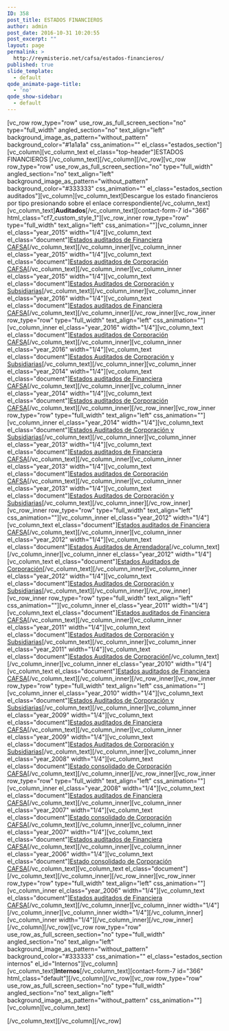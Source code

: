 ```yaml
---
ID: 358
post_title: ESTADOS FINANCIEROS
author: admin
post_date: 2016-10-31 10:20:55
post_excerpt: ""
layout: page
permalink: >
  http://reymisterio.net/cafsa/estados-financieros/
published: true
slide_template:
  - default
qode_animate-page-title:
  - 'no'
qode_show-sidebar:
  - default
---
```

[vc_row row_type="row" use_row_as_full_screen_section="no" type="full_width" angled_section="no" text_align="left" background_image_as_pattern="without_pattern" background_color="#1a1a1a" css_animation="" el_class="estados_section"][vc_column][vc_column_text el_class="top-header"]<span class="colortext">ESTADOS</span> <span class="require">FINANCIEROS</span>
[/vc_column_text][/vc_column][/vc_row][vc_row row_type="row" use_row_as_full_screen_section="no" type="full_width" angled_section="no" text_align="left" background_image_as_pattern="without_pattern" background_color="#333333" css_animation="" el_class="estados_section auditados"][vc_column][vc_column_text]Descargue los estado financieros por tipo presionando sobre el enlace correspondiente[/vc_column_text][vc_column_text]<b>Auditados</b>[/vc_column_text][contact-form-7 id="366" html_class="cf7_custom_style_1"][vc_row_inner row_type="row" type="full_width" text_align="left" css_animation=""][vc_column_inner el_class="year_2015" width="1/4"][vc_column_text el_class="document"]<a href="http://reymisterio.net/cafsa/wp-content/uploads/2017/03/Estados20Auditados20Financiera2020151.pdf" target="_blank">Estados auditados
de Financiera CAFSA</a>[/vc_column_text][/vc_column_inner][vc_column_inner el_class="year_2015" width="1/4"][vc_column_text el_class="document"]<a href="http://reymisterio.net/cafsa/wp-content/uploads/2017/03/Estados20Auditados20Corporacion2020151.pdf" target="_blank">Estados auditados
de Corporación CAFSA</a>[/vc_column_text][/vc_column_inner][vc_column_inner el_class="year_2015" width="1/4"][vc_column_text el_class="document"]<a href="http://reymisterio.net/cafsa/wp-content/uploads/2017/03/Estados20Auditados20Subsidiarias2020151.pdf" target="_blank">Estados Auditados
de Corporación y Subsidiarias</a>[/vc_column_text][/vc_column_inner][vc_column_inner el_class="year_2016" width="1/4"][vc_column_text el_class="document"]<a href="http://reymisterio.net/cafsa/wp-content/uploads/2017/03/Estados20Auditados20Financiera2020161.pdf" target="_blank">Estados auditados
de Financiera CAFSA</a>[/vc_column_text][/vc_column_inner][/vc_row_inner][vc_row_inner row_type="row" type="full_width" text_align="left" css_animation=""][vc_column_inner el_class="year_2016" width="1/4"][vc_column_text el_class="document"]<a href="http://reymisterio.net/cafsa/wp-content/uploads/2017/04/Estados20Auditados20Corporacion2020161.pdf" target="_blank">Estados auditados
de Corporación CAFSA</a>[/vc_column_text][/vc_column_inner][vc_column_inner el_class="year_2016" width="1/4"][vc_column_text el_class="document"]<a href="http://reymisterio.net/cafsa/wp-content/uploads/2017/04/Estados20Auditados20Subsidiarias2020161.pdf" target="_blank">Estados Auditados
de Corporación y Subsidiarias</a>[/vc_column_text][/vc_column_inner][vc_column_inner el_class="year_2014" width="1/4"][vc_column_text el_class="document"]<a href="http://reymisterio.net/cafsa/wp-content/uploads/2016/10/Estados20Auditados20Financiera2020141.pdf">Estados auditados
de Financiera CAFSA</a>[/vc_column_text][/vc_column_inner][vc_column_inner el_class="year_2014" width="1/4"][vc_column_text el_class="document"]<a href="http://reymisterio.net/cafsa/wp-content/uploads/2016/10/Estados20Auditados20Corporacion2020141.pdf">Estados auditados
de Corporación CAFSA</a>[/vc_column_text][/vc_column_inner][/vc_row_inner][vc_row_inner row_type="row" type="full_width" text_align="left" css_animation=""][vc_column_inner el_class="year_2014" width="1/4"][vc_column_text el_class="document"]<a href="http://reymisterio.net/cafsa/wp-content/uploads/2016/10/Estados20Auditados20Subsidiarias2020141.pdf">Estados Auditados
de Corporación y Subsidiarias</a>[/vc_column_text][/vc_column_inner][vc_column_inner el_class="year_2013" width="1/4"][vc_column_text el_class="document"]<a href="http://reymisterio.net/cafsa/wp-content/uploads/2016/10/Estados20Auditados20Financiera2020131.pdf">Estados auditados
de Financiera CAFSA</a>[/vc_column_text][/vc_column_inner][vc_column_inner el_class="year_2013" width="1/4"][vc_column_text el_class="document"]<a href="http://reymisterio.net/cafsa/wp-content/uploads/2016/10/Estados20Auditados20Corporacion2020131.pdf">Estados auditados
de Corporación CAFSA</a>[/vc_column_text][/vc_column_inner][vc_column_inner el_class="year_2013" width="1/4"][vc_column_text el_class="document"]<a href="http://reymisterio.net/cafsa/wp-content/uploads/2016/10/Estados20Auditados20Subsidiarias2020131.pdf">Estados Auditados
de Corporación y Subsidiarias</a>[/vc_column_text][/vc_column_inner][/vc_row_inner][vc_row_inner row_type="row" type="full_width" text_align="left" css_animation=""][vc_column_inner el_class="year_2012" width="1/4"][vc_column_text el_class="document"]<a href="http://reymisterio.net/cafsa/wp-content/uploads/2016/10/Estados20Auditados20Financiera2020121.pdf">Estados auditados
de Financiera CAFSA</a>[/vc_column_text][/vc_column_inner][vc_column_inner el_class="year_2012" width="1/4"][vc_column_text el_class="document"]<a href="http://reymisterio.net/cafsa/wp-content/uploads/2016/10/Estados20Auditados20Arrendadora2020121.pdf">Estados Auditados
de Arrendadora</a>[/vc_column_text][/vc_column_inner][vc_column_inner el_class="year_2012" width="1/4"][vc_column_text el_class="document"]<a href="http://reymisterio.net/cafsa/wp-content/uploads/2016/10/Estados20Auditados20Corporacion2020121.pdf">Estados Auditados
de Corporación</a>[/vc_column_text][/vc_column_inner][vc_column_inner el_class="year_2012" width="1/4"][vc_column_text el_class="document"]<a href="http://reymisterio.net/cafsa/wp-content/uploads/2016/10/Estados20Auditados20Subsidiarias2020121.pdf">Estados Auditados
de Corporación y Subsidiarias</a>[/vc_column_text][/vc_column_inner][/vc_row_inner][vc_row_inner row_type="row" type="full_width" text_align="left" css_animation=""][vc_column_inner el_class="year_2011" width="1/4"][vc_column_text el_class="document"]<a href="http://reymisterio.net/cafsa/wp-content/uploads/2016/10/Financiera20Estados20Auditados20Diciembre2020111.pdf">Estados auditados
de Financiera CAFSA</a>[/vc_column_text][/vc_column_inner][vc_column_inner el_class="year_2011" width="1/4"][vc_column_text el_class="document"]<a href="http://reymisterio.net/cafsa/wp-content/uploads/2016/10/Auditados_Corporacion_Subsidiarias_20111.pdf">Estados Auditados
de Corporación y Subsidiarias</a>[/vc_column_text][/vc_column_inner][vc_column_inner el_class="year_2011" width="1/4"][vc_column_text el_class="document"]<a href="http://reymisterio.net/cafsa/wp-content/uploads/2016/10/Auditados_Corporacion_20111.pdf">Estados Auditados
de Corporación</a>[/vc_column_text][/vc_column_inner][vc_column_inner el_class="year_2010" width="1/4"][vc_column_text el_class="document"]<a href="http://reymisterio.net/cafsa/wp-content/uploads/2016/10/Auditados_Corporacion_Subsidiarias_20101.pdf">Estados auditados
de Financiera CAFSA</a>[/vc_column_text][/vc_column_inner][/vc_row_inner][vc_row_inner row_type="row" type="full_width" text_align="left" css_animation=""][vc_column_inner el_class="year_2010" width="1/4"][vc_column_text el_class="document"]<a href="http://reymisterio.net/cafsa/wp-content/uploads/2016/10/Auditados_Corporacion_Subsidiarias_20101-1.pdf">Estados Auditados
de Corporación y Subsidiarias</a>[/vc_column_text][/vc_column_inner][vc_column_inner el_class="year_2009" width="1/4"][vc_column_text el_class="document"]<a href="http://reymisterio.net/cafsa/wp-content/uploads/2016/10/Estados20Financieros20Auditados20Diciembre2020091.pdf">Estados auditados
de Financiera CAFSA</a>[/vc_column_text][/vc_column_inner][vc_column_inner el_class="year_2009" width="1/4"][vc_column_text el_class="document"]<a href="http://reymisterio.net/cafsa/wp-content/uploads/2016/10/Auditados_Corporacion_Subsidiarias_20091.pdf">Estados Auditados
de Corporación y Subsidiarias</a>[/vc_column_text][/vc_column_inner][vc_column_inner el_class="year_2008" width="1/4"][vc_column_text el_class="document"]<a href="http://reymisterio.net/cafsa/wp-content/uploads/2016/10/Consolidado20Diciembre2020081.pdf">Estado consolidado
de Corporación CAFSA</a>[/vc_column_text][/vc_column_inner][/vc_row_inner][vc_row_inner row_type="row" type="full_width" text_align="left" css_animation=""][vc_column_inner el_class="year_2008" width="1/4"][vc_column_text el_class="document"]<a href="http://reymisterio.net/cafsa/wp-content/uploads/2016/10/Estados20Financieros20Auditados20Diciembre2020081.pdf">Estados auditados
de Financiera CAFSA</a>[/vc_column_text][/vc_column_inner][vc_column_inner el_class="year_2007" width="1/4"][vc_column_text el_class="document"]<a href="http://reymisterio.net/cafsa/wp-content/uploads/2016/10/Estados20Auditados20Corporacion20Diciembre2020071.pdf">Estado consolidado
de Corporación CAFSA</a>[/vc_column_text][/vc_column_inner][vc_column_inner el_class="year_2007" width="1/4"][vc_column_text el_class="document"]<a href="http://reymisterio.net/cafsa/wp-content/uploads/2016/10/Financiera20Estados20Auditados20Diciembre2020071.pdf">Estados auditados
de Financiera CAFSA</a>[/vc_column_text][/vc_column_inner][vc_column_inner el_class="year_2006" width="1/4"][vc_column_text el_class="document"]<a href="http://reymisterio.net/cafsa/wp-content/uploads/2016/10/Estados20Auditados20Corporacion20Diciembre2020061.pdf">Estado consolidado
de Corporación CAFSA</a>[/vc_column_text][vc_column_text el_class="document"][/vc_column_text][/vc_column_inner][/vc_row_inner][vc_row_inner row_type="row" type="full_width" text_align="left" css_animation=""][vc_column_inner el_class="year_2006" width="1/4"][vc_column_text el_class="document"]<a href="http://reymisterio.net/cafsa/wp-content/uploads/2016/10/Estados20Auditados20Financiera20Diciembre2020061.pdf">Estados auditados
de Financiera CAFSA</a>[/vc_column_text][/vc_column_inner][vc_column_inner width="1/4"][/vc_column_inner][vc_column_inner width="1/4"][/vc_column_inner][vc_column_inner width="1/4"][/vc_column_inner][/vc_row_inner][/vc_column][/vc_row][vc_row row_type="row" use_row_as_full_screen_section="no" type="full_width" angled_section="no" text_align="left" background_image_as_pattern="without_pattern" background_color="#333333" css_animation="" el_class="estados_section internos" el_id="Internos"][vc_column][vc_column_text]<b>Internos</b>[/vc_column_text][contact-form-7 id="366" html_class="default"][/vc_column][/vc_row][vc_row row_type="row" use_row_as_full_screen_section="no" type="full_width" angled_section="no" text_align="left" background_image_as_pattern="without_pattern" css_animation=""][vc_column][vc_column_text]

[/vc_column_text][/vc_column][/vc_row]